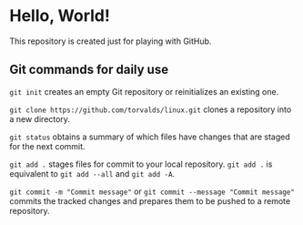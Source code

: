 # Hello, World!
This repository is created just for playing with GitHub.

## Git commands for daily use

`git init` creates an empty Git repository or reinitializes an existing one.

`git clone https://github.com/torvalds/linux.git` clones a repository into a new directory.

`git status` obtains a summary of which files have changes that are staged for the next commit.

`git add .` stages files for commit to your local repository.
`git add .` is equivalent to `git add --all` and `git add -A`.

`git commit -m "Commit message"` or `git commit --message "Commit message"` commits the tracked changes and prepares them to be pushed to a remote repository.

